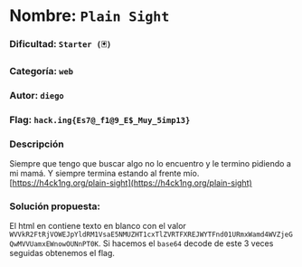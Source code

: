 # Nombre: `Plain Sight`
### Dificultad: `Starter (🃏)`
### Categoría: `web`
### Autor: `diego`
### Flag: `hack.ing{Es7@_f1@9_E$_Muy_5imp13}`

### Descripción
Siempre que tengo que buscar algo no lo encuentro y le termino pidiendo a mi mamá. Y siempre termina estando al frente mío.
[https://h4ck1ng.org/plain-sight](https://h4ck1ng.org/plain-sight)

### Solución propuesta:
El html en contiene texto en blanco con el valor `WVVkR2FtRjVOWEJpYldRM1VsaE5NMUZHT1cxTlZVRTFXREJWYTFnd01URmxWamd4WVZjeGQwMVVUamxEWnowOUNnPT0K`. Si hacemos el `base64` decode de este 3 veces seguidas obtenemos el flag.